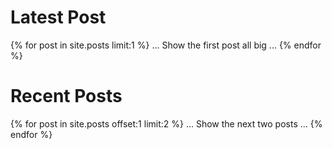 <h1>Latest Post</h1>
{% for post in site.posts limit:1 %}
... Show the first post all big ...
{% endfor %}
<h1>Recent Posts</h1>
{% for post in site.posts offset:1 limit:2 %}
... Show the next two posts ...
{% endfor %}